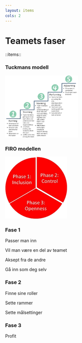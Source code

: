```yaml
---
layout: items
cols: 2
---
```


# Teamets faser

::items::

<div v-click="[1,3]"> 
<h3>Tuckmans modell</h3>
<img border="rounded" src="../public/Tuckman.webp" style="height: 200px"> 
</div> 

<div v-click="[2,7]" 
v-motion  
:initial="{ x:0 }"
:click-1-2="{ x: 0 }"
:click-3-4="{ x: -150 }"
:leave="{ x: 0 }"
>
<h3>FIRO modellen</h3>
<img border="rounded" src="../public/FIRO.png" style="height: 200px">
</div>

<div v-click="[4,5]"
v-motion  
:click-4-5="{ x: 0, y: -200 }"
>
<h3>Fase 1</h3>
<p>Passer man inn</p>
<p>Vil man være en del av teamet</p>
<p>Aksept fra de andre</p>
<p>Gå inn som deg selv</p>
</div>

<div v-click="[5,6]"
v-motion  
:click-5-6="{ x: -300, y: -200 }"
>
<h3>Fase 2</h3>
<p>Finne sine roller</p>
<p>Sette rammer</p>
<p>Sette målsettinger</p>
</div>

<div v-click="[6,7]"
v-motion  
:click-6-7="{ x: 280, y: -160 }"
>
<h3>Fase 3</h3>
<p>Profit</p>
</div>
<!-- 
Det finnes fryktelig mange meninger og modeller for fasene et team eller en gruppe går igjennom. Her har vi et par velkjente som vi ønsker å trekke frem.
Den første er kjent som Tuckmans stages of group development. De ulike fasene er trukket frem som nødvendige faser et team må gå igjennom for å vokse, takle problemer og levere resultater.
Det er vanskelig å si seg uenig i de ulike fasene, men modellen kan minne om fossefallsmodellen, og det å bygge et team er ingen 'one and done' prosess. 


Derfor ønsker vi å trekke frem en annen modell som belyser mye av det samme, men med en mer kontinuerlig tilnærming. 
Denne modellen har et større fokus på at det å bygge team er en syklus som gjør at man kan gå tilbake til tidligere steg når teamet møter endringer.  
 -->

---
layout: default
---
# Kort oppsummert 

<v-clicks>

- Dette er ingen one and done
- Prøv å utvide retrospective og health check
- Test ut verktøyene vi har gitt dere idag
</v-clicks>
